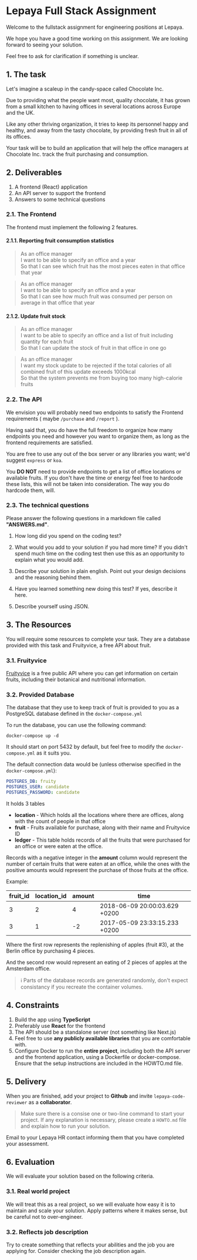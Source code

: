 # Lepaya Full Stack Assignment

Welcome to the fullstack assignment for engineering positions at Lepaya.

We hope you have a good time working on this assignment. We are looking forward to seeing your solution.

Feel free to ask for clarification if something is unclear.

## 1. The task

Let's imagine a scaleup in the candy-space called Chocolate Inc.

Due to providing what the people want most, quality chocolate, it has grown from a small kitchen to having offices in several locations across Europe and the UK.

Like any other thriving organization, it tries to keep its personnel happy and healthy, and away from the tasty chocolate, by providing fresh fruit in all of its offices.

Your task will be to build an application that will help the office managers at Chocolate Inc. track the fruit purchasing and consumption.

## 2. Deliverables

1. A frontend (React) application
2. An API server to support the frontend
3. Answers to some technical questions

### 2.1. The Frontend

The frontend must implement the following 2 features.

#### 2.1.1. Reporting fruit consumption statistics

> As an office manager <br>
> I want to be able to specify an office and a year <br>
> So that I can see which fruit has the most pieces eaten in that office that year

> As an office manager <br>
> I want to be able to specify an office and a year <br>
> So that I can see how much fruit was consumed per person on average in that office that year

#### 2.1.2. Update fruit stock

> As an office manager <br>
> I want to be able to specify an office and a list of fruit including quantity for each fruit <br>
> So that I can update the stock of fruit in that office in one go

> As an office manager <br>
> I want my stock update to be rejected if the total calories of all combined fruit of this update exceeds 1000kcal <br>
> So that the system prevents me from buying too many high-calorie fruits

### 2.2. The API

We envision you will probably need two endpoints to satisfy the Frontend requirements ( maybe ```/purchase``` and  ```/report``` ).

Having said that, you do have the full freedom to organize how many endpoints you need and however you want to organize them, as long as the frontend requirements are satisfied.

You are free to use any out of the box server or any libraries you want; we'd suggest `express` or `koa`.

You **DO NOT** need to provide endpoints to get a list of office locations or available fruits. If you don't have the time or energy feel free to hardcode these lists, this will not be taken into consideration. The way you do hardcode them, will.

### 2.3. The technical questions

Please answer the following questions in a markdown file called **"ANSWERS.md"**.

1. How long did you spend on the coding test?

2. What would you add to your solution if you had more time? If you didn't spend much time on the coding test then use this as an opportunity to explain what you would add.

3. Describe your solution in plain english. Point out your design decisions and the reasoning behind them.

4. Have you learned something new doing this test? If yes, describe it here.

5. Describe yourself using JSON.

## 3. The Resources

You will require some resources to complete your task. They are a database provided with this task and Fruityvice, a free API about fruit.

### 3.1. Fruityvice

[Fruityvice](https://www.fruityvice.com) is a free public API where you can get information on certain fruits, including their botanical and nutritional information.

### 3.2. Provided Database

The database that they use to keep track of fruit is provided to you as a PostgreSQL database defined in the `docker-compose.yml`

To run the database, you can use the following command:

```shell
docker-compose up -d
```

It should start on port 5432 by default, but feel free to modify the `docker-compose.yml` as it suits you.

The default connection data would be (unless otherwise specified in the `docker-compose.yml`):

```yml
POSTGRES_DB: fruity
POSTGRES_USER: candidate
POSTGRES_PASSWORD: candidate
```

It holds 3 tables

- **location** - Which holds all the locations where there are offices, along with the count of people in that office
- **fruit** - Fruits available for purchase, along with their name and Fruityvice ID
- **ledger** - This table holds records of all the fruits that were purchased for an office or were eaten at the office.

Records with a negative integer in the **amount** column would represent the number of certain fruits that were eaten at an office, while the ones with the positive amounts would represent the purchase of those fruits at the office.

Example:

| fruit_id | location_id | amount| time                          |
|----------|-------------|-------|-------------------------------|
| 3        | 2           | 4     | 2018-06-09 20:00:03.629 +0200 |
| 3        | 1           |-2     | 2017-05-09 23:33:15.233 +0200 |

Where the first row represents the replenishing of apples (fruit #3), at the Berlin office by purchasing 4 pieces.

And the second row would represent an eating of 2 pieces of apples at the Amsterdam office.

> ℹ️ Parts of the database records are generated randomly, don't expect consistancy if you recreate the container volumes.

## 4. Constraints

1. Build the app using **TypeScript**
2. Preferably use **React** for the frontend
3. The API should be a standalone server (not something like Next.js)
4. Feel free to use **any publicly available libraries** that you are comfortable with.
5. Configure Docker to run the **entire project**, including both the API server and the frontend application, using a Dockerfile or docker-compose. Ensure that the setup instructions are included in the HOWTO.md file.

## 5. Delivery

When you are finished, add your project to **Github** and invite `lepaya-code-reviewer` as a **collaborator**.

> Make sure there is a consise one or two-line command to start your project. If any explanation is necessary, please create a `HOWTO.md` file and explain how to run your solution.

Email to your Lepaya HR contact informing them that you have completed your assessment.

## 6. Evaluation

We will evaluate your solution based on the following criteria.

### 3.1. Real world project

We will treat this as a real project, so we will evaluate how easy it is to maintain and scale your solution. Apply patterns where it makes sense, but be careful not to over-engineer.

### 3.2. Reflects job description

Try to create something that reflects your abilities and the job you are applying for. Consider checking the job description again.
